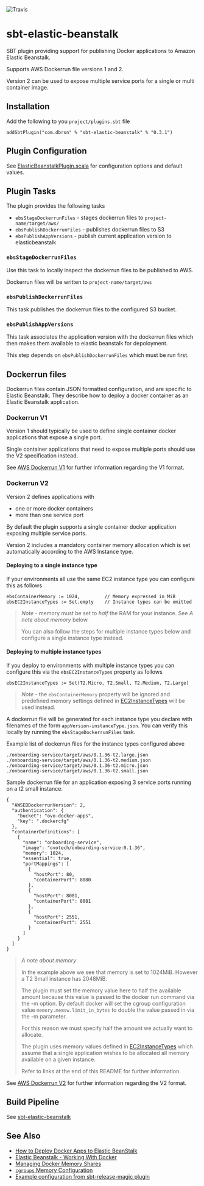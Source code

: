 ![Travis](https://travis-ci.org/dborisenko/sbt-elastic-beanstalk.svg?branch=master)

# sbt-elastic-beanstalk

SBT plugin providing support for publishing Docker applications to Amazon
Elastic Beanstalk.

Supports AWS Dockerrun file versions 1 and 2.

Version 2 can be used to expose multiple service ports for a single or multi
container image.

## Installation

Add the following to you ```project/plugins.sbt``` file

    addSbtPlugin("com.dbrsn" % "sbt-elastic-beanstalk" % "0.3.1")

## Plugin Configuration

See [ElasticBeanstalkPlugin.scala](src/main/scala/com/ovoenergy/sbt/ebs/ElasticBeanstalkPlugin.scala)
for configuration options and default values.

## Plugin Tasks

The plugin provides the following tasks

* ```ebsStageDockerrunFiles``` - stages dockerrun files to ```project-name/target/aws/```
* ```ebsPublishDockerrunFiles``` - publishes dockerrun files to S3
* ```ebsPublishAppVersions``` - publish current application version to elasticbeanstalk


### ```ebsStageDockerrunFiles```

Use this task to locally inspect the dockerrun files to be published to AWS.

Dockerrun files will be written to ```project-name/target/aws```

### ```ebsPublishDockerrunFiles```

This task publishes the dockerrun files to the configured S3 bucket.

### ```ebsPublishAppVersions```

This task associates the application version with the dockerrun files which then
makes them available to elastic beanstalk for depoloyment.

This step depends on ```ebsPublishDockerrunFiles``` which must be run first.

## Dockerrun files

Dockerrun files contain JSON formatted configuration, and are specific to
Elastic Beanstalk. They describe how to deploy a docker container as an Elastic
Beanstalk application.

### Dockerrun V1

Version 1 should typically be used to define single container docker
applications that expose a single port.

Single container applications that need to expose multiple ports should use the
V2 specification instead.

See [AWS Dockerrun V1](https://docs.aws.amazon.com/elasticbeanstalk/latest/dg/create_deploy_docker_image.html#create_deploy_docker_image_dockerrun)
for further information regarding the V1 format.

### Dockerrun V2

Version 2 defines applications with

* one or more docker containers
* more than one service port

By default the plugin supports a single container docker application exposing
multiple service ports.

Version 2 includes a mandatory container memory allocation which is set
automatically according to the AWS Instance type.

#### Deploying to a single instance type

If your environments all use the same EC2 instance type you can configure this as
follows

    ebsContainerMemory := 1024,         // Memory expressed in MiB
    ebsEC2InstanceTypes := Set.empty    // Instance types can be omitted

> *Note* - memory must be set to *half* the RAM for your instance. See *A note about memory*
> below.
>
> You can also follow the steps for multiple instance types below and configure
> a single instance type instead.

#### Deploying to multiple instance types

If you deploy to environments with multiple instance types you can configure
this via the ```ebsEC2InstanceTypes``` property as follows

    ebsEC2InstanceTypes := Set(T2.Micro, T2.Small, T2.Medium, T2.Large)

> *Note* - the ```ebsContainerMemory``` property will be ignored and predefined
> memory settings defined in [EC2InstanceTypes](src/main/scala/com/ovoenergy/sbt/ebs/EC2InstanceType.scala)
> will be used instead.

A dockerrun file will be generated for each instance type you declare with
filenames of the form ```appVersion-instanceType.json```. You can verify this
locally by running the ```ebsStageDockerrunFiles``` task.

Example list of dockerrun files for the instance types configured above

    ./onboarding-service/target/aws/0.1.36-t2.large.json
    ./onboarding-service/target/aws/0.1.36-t2.medium.json
    ./onboarding-service/target/aws/0.1.36-t2.micro.json
    ./onboarding-service/target/aws/0.1.36-t2.small.json

Sample dockerrun file for an application exposing 3 service ports running on a
t2 small instance.

    {
      "AWSEBDockerrunVersion": 2,
      "authentication": {
        "bucket": "ovo-docker-apps",
        "key": ".dockercfg"
      },
      "containerDefinitions": [
        {
          "name": "onboarding-service",
          "image": "ovotech/onboarding-service:0.1.36",
          "memory": 1024,
          "essential": true,
          "portMappings": [
            {
              "hostPort": 80,
              "containerPort": 8080
            },
            {
              "hostPort": 8081,
              "containerPort": 8081
            },
            {
              "hostPort": 2551,
              "containerPort": 2551
            }
          ]
        }
      ]
    }

> *A note about memory*
>
> In the example above we see that memory is set to 1024MiB. However a T2 Small
> instance has 2048MiB.
>
> The plugin must set the memory value here to half the available amount because
> this value is passed to the docker run command via the -m option. By default
> docker will set the cgroup configuration value ```memory.memsw.limit_in_bytes```
> to double the value passed in via the -m parameter.
>
> For this reason we must specify half the amount we actually want to allocate.
>
> The plugin uses memory values defined in [EC2InstanceTypes](src/main/scala/com/ovoenergy/sbt/ebs/EC2InstanceType.scala)
> which assume that a single application wishes to be allocated all memory
> available on a given instance.
>
> Refer to links at the end of this README for further information.

See [AWS Dockerrun V2](https://docs.aws.amazon.com/elasticbeanstalk/latest/dg/create_deploy_docker_v2config.html#create_deploy_docker_v2config_dockerrun)
for further information regarding the V2 format.

## Build Pipeline

See [sbt-elastic-beanstalk](http://ob-go.ovotech.org.uk/go/tab/pipeline/history/sbt-elastic-beanstalk)

## See Also

* [How to Deploy Docker Apps to Elastic BeanStalk](https://github.com/hopsoft/relay/wiki/How-to-Deploy-Docker-apps-to-Elastic-Beanstalk)
* [Elastic Beanstalk - Working With Docker](https://docs.aws.amazon.com/elasticbeanstalk/latest/dg/create_deploy_docker.html)
* [Managing Docker Memory Shares](https://goldmann.pl/blog/2014/09/11/resource-management-in-docker/#_example_managing_the_memory_shares_of_a_container)
* [```cgroups``` Memory Configuration](https://access.redhat.com/documentation/en-US/Red_Hat_Enterprise_Linux/6/html/Resource_Management_Guide/sec-memory.html)
* [Example configuration from sbt-release-magic plugin](https://github.com/ovotech/sbt-release-magic/blob/master/src/main/scala/com/ovoenergy/sbt/release/OvoReleasePlugin.scala)
